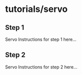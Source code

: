 # tutorials/servo
## Step 1

Servo Instructions for step 1 here...

## Step 2

Servo Instructions for step 2 here...
